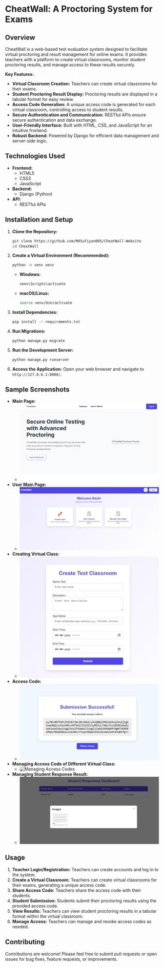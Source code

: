 # CheatWall: A Proctoring System for Exams

## Overview

CheatWall is a web-based test evaluation system designed to facilitate virtual proctoring and result management for online exams. It provides teachers with a platform to create virtual classrooms, monitor student proctoring results, and manage access to these results securely.

**Key Features:**

* **Virtual Classroom Creation:** Teachers can create virtual classrooms for their exams.
* **Student Proctoring Result Display:** Proctoring results are displayed in a tabular format for easy review.
* **Access Code Generation:** A unique access code is generated for each virtual classroom, controlling access to student results.
* **Secure Authentication and Communication:** RESTful APIs ensure secure authentication and data exchange.
* **User-Friendly Interface:** Built with HTML, CSS, and JavaScript for an intuitive frontend.
* **Robust Backend:** Powered by Django for efficient data management and server-side logic.

## Technologies Used

* **Frontend:**
    * HTML5
    * CSS3
    * JavaScript
* **Backend:**
    * Django (Python)
* **API:**
    * RESTful APIs

## Installation and Setup

1.  **Clone the Repository:**
    ```bash
    git clone https://github.com/MdSufiyan005/CheatWall-Website
    cd CheatWall
    ```

2.  **Create a Virtual Environment (Recommended):**
    ```bash
    python -m venv venv
    ```
    * **Windows:**
        ```bash
        venv\Scripts\activate
        ```
    * **macOS/Linux:**
        ```bash
        source venv/bin/activate
        ```

3.  **Install Dependencies:**
    ```bash
    pip install -r requirements.txt
    ```

4.  **Run Migrations:**
    ```bash
    python manage.py migrate
    ```

5.  **Run the Development Server:**
    ```bash
    python manage.py runserver
    ```

6.  **Access the Application:**
    Open your web browser and navigate to `http://127.0.0.1:8000/`.

## Sample Screenshots

- **Main Page:**
  - ![Main Page](pictures/Main-page.png)
- **User Main Page:**
  - ![User Main Page](pictures/User-page.png)
- **Creating Virtual Class:**
  - ![Create Virtual Class](pictures/Creating-Virtualclass.png)
- **Access Code:**
  - ![Access Code](pictures/Accesscode.png)
- **Managing Access Code of Different Virtual Class:**
  - ![Managing Access Codes](pictures/Managing-Virtualclasscode.png)
- **Managing Student Response Result:**
  - ![Managing Student Responses](pictures/Studentsresponse.png)


## Usage

1.  **Teacher Login/Registration:** Teachers can create accounts and log in to the system.
2.  **Create a Virtual Classroom:** Teachers can create virtual classrooms for their exams, generating a unique access code.
3.  **Share Access Code:** Teachers share the access code with their students.
4.  **Student Submission:** Students submit their proctoring results using the provided access code.
5.  **View Results:** Teachers can view student proctoring results in a tabular format within the virtual classroom.
6.  **Manage Access:** Teachers can manage and revoke access codes as needed.

## Contributing

Contributions are welcome! Please feel free to submit pull requests or open issues for bug fixes, feature requests, or improvements.
